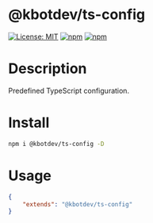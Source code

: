 # @kbotdev/ts-config

[![License: MIT](https://img.shields.io/badge/License-MIT-green.svg)](https://github.com/KBot-discord/Utilities/blob/main/LICENSE)
[![npm](https://img.shields.io/npm/v/@kbotdev/ts-config?color=crimson&logo=npm&label=@kbotdev/ts-config)](https://www.npmjs.com/package/@kbotdev/ts-config)
[![npm](https://img.shields.io/npm/dt/@kbotdev/ts-config?color=crimson&logo=npm)](https://www.npmjs.com/package/@kbotdev/ts-config)

# Description

Predefined TypeScript configuration.

# Install

```bash
npm i @kbotdev/ts-config -D
```

# Usage

```json
{
	"extends": "@kbotdev/ts-config"
}
```
